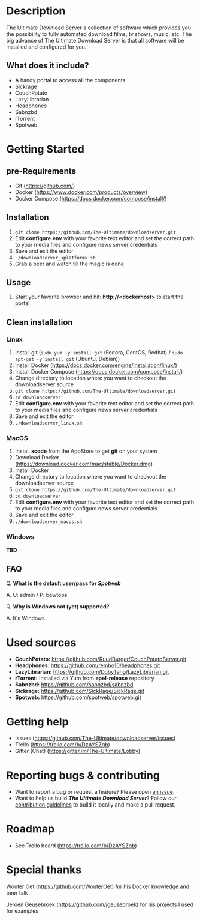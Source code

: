 # Description
The Ultimate Download Server a collection of software which provides you the possibility to fully automated download films, tv shows, music, etc. The big advance of The Ultimate Download Server is that all software will be installed and configured for you.

## What does it include?

* A handy portal to access all the components
* Sickrage
* CouchPotato
* LazyLibrarian
* Headphones
* Sabnzbd
* rTorrent
* Spotweb

# Getting Started
## pre-Requirements
* Git (https://github.com/)
* Docker (https://www.docker.com/products/overview)
* Docker Compose (https://docs.docker.com/compose/install/)

## Installation

1. `git clone https://github.com/The-Ultimate/downloadserver.git`
2. Edit **configure.env** with your favorite text editor and set the correct path to your media files and configure news server credentials
3. Save and exit the editor
4. `./downloadserver_<platform>.sh`
5. Grab a beer and watch till the magic is done

## Usage

1. Start your favorite browser and hit: **http://\<dockerhost\>** to start the portal

## Clean installation
### Linux

1. Install git (`sudo yum -y install git` (Fedora, CentOS, Redhat) / `sudo apt-get -y install git` (Ubuntu, Debian))
2. Install Docker (https://docs.docker.com/engine/installation/linux/)
3. Install Docker Compose (https://docs.docker.com/compose/install/)
4. Change directory to location where you want to checkout the downloadserver source
5. `git clone https://github.com/The-Ultimate/downloadserver.git`
6. `cd downloadserver`
7. Edit **configure.env** with your favorite text editor and set the correct path to your media files and configure news server credentials
8. Save and exit the editor
9. `./downloadserver_linux.sh`

### MacOS

1. Install **xcode** from the AppStore to get **git** on your system
2. Download Docker (https://download.docker.com/mac/stable/Docker.dmg)
3. Install Docker
4. Change directory to location where you want to checkout the downloadserver source
5. `git clone https://github.com/The-Ultimate/downloadserver.git`
6. `cd downloadserver`
7. Edit **configure.env** with your favorite text editor and set the correct path to your media files and configure news server credentials
8. Save and exit the editor
9. `./downloadserver_macos.sh`

### Windows

**TBD**

## FAQ
Q. **What is the default user/pass for _Spotweb_**

A. U: admin / P: bewtops


Q. **Why is Windows not (yet) supported?**

A. It's Windows

# Used sources

* **CouchPotato:** https://github.com/RuudBurger/CouchPotatoServer.git
* **Headphones:** https://github.com/rembo10/headphones.git
* **LazyLibrarian:** https://github.com/DobyTang/LazyLibrarian.git
* **rTorrent:** Installed via Yum from **epel-release** repository
* **Sabnzbd:** https://github.com/sabnzbd/sabnzbd
* **Sickrage:** https://github.com/SickRage/SickRage.git
* **Spotweb:** https://github.com/spotweb/spotweb.git

# Getting help

* Issues (https://github.com/The-Ultimate/downloadserver/issues)
* Trello (https://trello.com/b/DzAYSZgb)
* Gitter (Chat) (https://gitter.im/The-Ultimate/Lobby)

# Reporting bugs & contributing

* Want to report a bug or request a feature? Please open [an issue](https://github.com/The-Ultimate/downloadserver/issues/new).
* Want to help us build **_The Ultimate Download Server_**? Follow our [contribution guidelines](https://github.com/The-Ultimate/downloadserver/CONTRIBUTING) to build it locally and make a pull request.

# Roadmap

* See Trello board (https://trello.com/b/DzAYSZgb)

# Special thanks
Wouter Oet (https://github.com/WouterOet) for his Docker knowledge and beer talk

Jeroen Geusebroek (https://github.com/jgeusebroek) for his projects I used for examples
